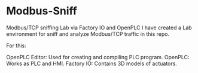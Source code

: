 # Modbus-Sniff
Modbus/TCP sniffing Lab via Factory IO and OpenPLC
I have created a Lab environment for sniff and analyze Modbus/TCP traffic in this repo.

For this:

OpenPLC Editor: Used for creating and compiling PLC program.
OpenPLC: Works as PLC and HMI. 
Factory IO: Contains 3D models of actuators. 

